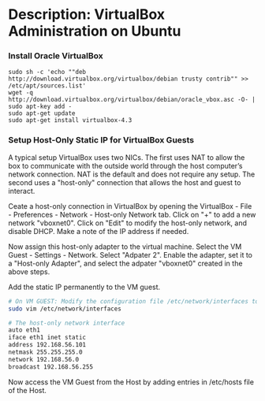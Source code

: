 # Description: VirtualBox Administration on Ubuntu

### Install Oracle VirtualBox
```
sudo sh -c 'echo ""deb http://download.virtualbox.org/virtualbox/debian trusty contrib"" >> /etc/apt/sources.list'
wget -q http://download.virtualbox.org/virtualbox/debian/oracle_vbox.asc -O- | sudo apt-key add -
sudo apt-get update
sudo apt-get install virtualbox-4.3
```

### Setup Host-Only Static IP for VirtualBox Guests
A typical setup VirtualBox uses two NICs. The first uses NAT to allow the box to communicate with the outside world through the host computer’s network connection. NAT is the default and does not require any setup. The second uses a "host-only" connection that allows the host and guest to interact.

Ceate a host-only connection in VirtualBox by opening the VirtualBox - File - Preferences - Network - Host-only Network tab. Click on "+" to add a new network "vboxnet0". Click on "Edit" to modify the host-only network, and disable DHCP. Make a note of the IP address if needed.

Now assign this host-only adapter to the virtual machine. Select the VM Guest - Settings - Network. Select "Adpater 2". Enable the adapter, set it to a "Host-only Adapter", and select the adpater "vboxnet0" created in the above steps.

Add the static IP permanently to the VM guest. 

```bash
# On VM GUEST: Modify the configuration file /etc/network/interfaces to configure eth1 to use a static IP address when the system starts.
sudo vim /etc/network/interfaces

# The host-only network interface
auto eth1
iface eth1 inet static
address 192.168.56.101
netmask 255.255.255.0
network 192.168.56.0
broadcast 192.168.56.255
```

Now access the VM Guest from the Host by adding entries in /etc/hosts file of the Host. 
